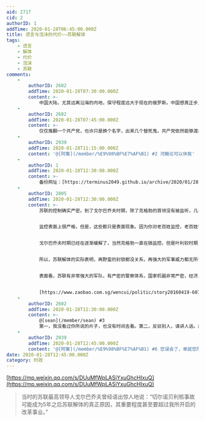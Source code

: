 ```yaml
---
aid: 2717
cid: 2
authorID: 1
addTime: 2020-01-28T06:45:00.000Z
title: 谎言与泡沫的代价——苏联解体
tags:
    - 谎言
    - 解体
    - 代价
    - 泡沫
    - 苏联
comments:
    -
        authorID: 2602
        addTime: 2020-01-28T07:30:00.000Z
        content: >-
            中国大陆，尤其远离沿海的内地，保守程度远大于现在的俄罗斯。中国想真正步入民主国家，不仅要改造政治结构，更要改造文化，将欧美先进文化的理念，教学引进内地成为主流。遍地开花结果，也许要数代人，甚至数十代人的不懈努力，与守旧势力不断的斗争，最终才能获得真正的胜利。
    -
        authorID: 2602
        addTime: 2020-01-28T07:45:00.000Z
        content: >-
            仅仅推翻一个共产党，也许只是换个名字，出来几个替死鬼，共产党依然能够渡劫。其实共产党说到底不就是那群投机份子阴谋家野心家组成的么？无论是在现代还是古代，他们都能蹂躏百姓，所谓共产党什么主义，也只是他们的一层外衣罢了。最担心的就是推翻共产党后，出现跟俄罗斯一样的寡头政治。沿海地区，南方还好。北方，也许倒退的更加可怕。
    -
        authorID: 2939
        addTime: 2020-01-28T11:15:00.000Z
        content: '@[阿篱](/member/%E9%98%BF%E7%AF%B1) #2 河觞论可以休矣'
    -
        authorID: 1
        addTime: 2020-01-28T12:30:00.000Z
        content: >-
            备份网址：[https://terminus2049.github.io/archive/2020/01/28/lier.html](https://terminus2049.github.io/archive/2020/01/28/lier.html)
    -
        authorID: 2805
        addTime: 2020-01-28T12:30:00.000Z
        content: >-
            苏联的控制确实严密。到了戈尔巴乔夫时期，除了克格勃的首领没有被监听，几乎所有人的电话都被监听。老百姓家庭走廊里都有告密的人，什么人都有可能告密。


            监控表面上很严格，但是，这些都只是表面现象。因为你对老百姓监控，老百姓害怕，并不等于他完全屈服你。还有很重要的一点，就是监控者本身，他对监控并不完全信任。为什么那么多官员在苏联解体以后，他们都不吭声？因为他们了解民情，他们知道很多冤假错案是怎么出来的，他们也知道这个监控是非法的。不仅老百姓不相信监控下的社会主义，实行监控的人也不相信这样的社会主义。


            戈尔巴乔夫时期已经在逐渐缓解了，当然克格勃一直在搞监控。但是叶利钦时期，就开始极力消除。其实老百姓是很契合的，他们也知道在决战时刻站在哪方。当时，苏联的老百姓不一定完全接受叶利钦的施政纲领，但是叶利钦来继承苏联，老百姓是不反对的。叶利钦一上台，不会走老路，这是知识分子、老百姓愿意看到的，甚至部分官员也对叶利钦有一定的期待。


            所以，苏联解体的实际表明，再野蛮的封锁都没关系，再强大的军事威力都无所谓。多少炮弹、手榴弹都不管用，警察多厉害也不管用。


            表面看，苏联有非常强大的军队，有严密的警察体系，国家机器非常严密，经济上也把人控制得死死的，古拉格关着那么多人。可以说，整个社会都在苏共的掌握之中，个人生活也就完全被国家权力渗透。但是最后，苏联就是瓦解了，苏共就是灭亡了——这是一个铁的事实。


            [https://www.zaobao.com.sg/wencui/politic/story20160419-607019](https://www.zaobao.com.sg/wencui/politic/story20160419-607019)
    -
        authorID: 2602
        addTime: 2020-01-28T12:30:00.000Z
        content: >-
            @[sean](/member/sean) #3
            第一，我没看过你所说的片子，也没有时间去看。第二，反驳别人，请讲人话。简短的语句和专业的术语并不能显示出你的高明。
    -
        authorID: 2939
        addTime: 2020-01-28T12:45:00.000Z
        content: '@[阿篱](/member/%E9%98%BF%E7%AF%B1) #6 您误会了，单就您所说的感慨一句，哪敢反驳您呐~'
date: 2020-01-28T12:45:00.000Z
category: 时政
---
```


[https://mp.weixin.qq.com/s/DUuMfWpLASiYxuGhcHIxuQ](https://mp.weixin.qq.com/s/DUuMfWpLASiYxuGhcHIxuQ)

> 当时的苏联最高领导人戈尔巴乔夫曾经语出惊人地说：“切尔诺贝利核事故可能成为5年之后苏联解体的真正原因，其重要程度甚至要超过我所开启的改革事业。”
